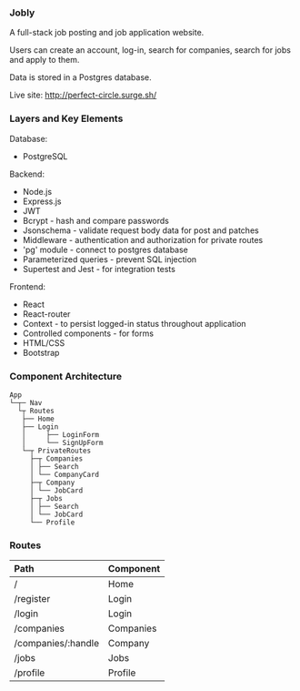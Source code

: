 ### Jobly

A full-stack job posting and job application website. 

Users can create an account, log-in, search for companies, search for jobs and apply to them. 

Data is stored in a Postgres database.

Live site:  http://perfect-circle.surge.sh/

### Layers and Key Elements

Database: 
* PostgreSQL

Backend: 
* Node.js
* Express.js
* JWT
* Bcrypt - hash and compare passwords
* Jsonschema - validate request body data for post and patches
* Middleware - authentication and authorization for private routes
* 'pg' module - connect to postgres database
* Parameterized queries - prevent SQL injection
* Supertest and Jest - for integration tests

Frontend:
* React
* React-router
* Context - to persist logged-in status throughout application
* Controlled components - for forms
* HTML/CSS
* Bootstrap

### Component Architecture

```
App
└─┬─ Nav
  └┬ Routes
   ├── Home
   ├── Login
   │     ├── LoginForm
   │     └── SignUpForm
   └─┬ PrivateRoutes 
     ├─┬ Companies
     │ ├── Search
     │ └── CompanyCard 
     ├─┬ Company
     │ └── JobCard 
     ├─┬ Jobs
     │ ├── Search
     │ └── JobCard
     └── Profile
```


### Routes

Path | Component
:--- | :--------
/ | Home
/register | Login
/login | Login
/companies | Companies
/companies/:handle | Company
/jobs | Jobs
/profile | Profile

